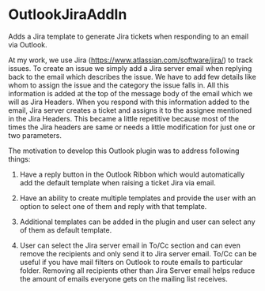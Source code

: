# OutlookJiraAddIn
Adds a Jira template to generate Jira tickets when responding to an email via Outlook.

At my work, we use Jira (https://www.atlassian.com/software/jira/) to track issues. To create an issue we simply add a Jira server email when replying back to the email which describes the issue. We have to add few details like whom to assign the issue and the category the issue falls in. All this information is added at the top of the message body of the email which we will as Jira Headers.
When you respond with this information added to the email, Jira server creates a ticket and assigns it to the assignee mentioned in the Jira Headers. This became a little repetitive because most of the times the Jira headers are same or needs a little modification for just one or two parameters.

The motivation to develop this Outlook plugin was to address following things:

1. Have a reply button in the Outlook Ribbon which would automatically add the default template when raising a ticket Jira via email.

2. Have an ability to create multiple templates and provide the user with an option to select one of them and reply with that template.

3. Additional templates can be added in the plugin and user can select any of them as default template.

4. User can select the Jira server email in To/Cc section and can even remove the recipients and only send it to Jira server email. To/Cc can be useful if you have mail filters on Outlook to route emails to particular folder. Removing all recipients other than Jira Server email helps reduce the amount of emails everyone gets on the mailing list receives.
